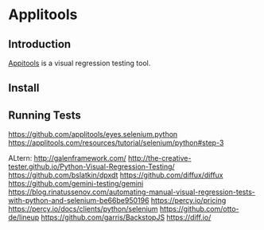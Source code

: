# Applitools

## Introduction
[Appitools](https://applitools.com/) is a visual regression testing tool.

## Install


## Running Tests

https://github.com/applitools/eyes.selenium.python
https://applitools.com/resources/tutorial/selenium/python#step-3


ALtern:
http://galenframework.com/
http://the-creative-tester.github.io/Python-Visual-Regression-Testing/
https://github.com/bslatkin/dpxdt
https://github.com/diffux/diffux
https://github.com/gemini-testing/gemini
https://blog.rinatussenov.com/automating-manual-visual-regression-tests-with-python-and-selenium-be66be950196
https://percy.io/pricing
https://percy.io/docs/clients/python/selenium
https://github.com/otto-de/lineup
https://github.com/garris/BackstopJS
https://diff.io/
